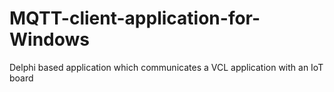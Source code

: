 # MQTT-client-application-for-Windows
Delphi based application which communicates a VCL application with an IoT board
